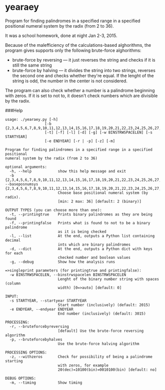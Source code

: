 yearaey
=======

Program for finding palindromes in a specified range in a specified positional numeral system by the radix (from 2 to 36).

It was a school homework, done at night Jan 2-3, 2015. 

Because of the malefficiency of the calculations-based alghorithms, the program gives supports only the following brute-force alghorithms:
 * brute-force by reversing — it just reverses the string and checks if it is still the same string
 * brute-force by halving — it divides the string into two strings, reverses the second one and checks whether they're equal. If the lenght of the string is odd, the number in the center is not considered.

The program can also check whether a number is a palindrome beginning with zeros.
If it is set to not to, it doesn't check numbers which are divisible by the radix.

 
###Help
```
usage: ./yearaey.py [-h]
                  [-b {2,3,4,5,6,7,8,9,10,11,12,13,14,15,16,17,18,19,20,21,22,23,24,25,26,27,28,29,30,31,32,33,34,35,36}]
                  [-t] [-f] [-l] [-d] [-g] [-w BINSTRWSPACELEN] [-s STARTYEAR]
                  [-e ENDYEAR] [-r | -p] [-z] [-m]

Program for finding palindromes in a specified range in a specified positional
numeral system by the radix (from 2 to 36)

optional arguments:
  -h, --help            show this help message and exit
  -b {2,3,4,5,6,7,8,9,10,11,12,13,14,15,16,17,18,19,20,21,22,23,24,25,26,27,28,29,30,31,32,33,34,35,36}, --baseposnumsys {2,3,4,5,6,7,8,9,10,11,12,13,14,15,16,17,18,19,20,21,22,23,24,25,26,27,28,29,30,31,32,33,34,35,36}
                        Choose base positional numeral system (by radix).
                        [min: 2 max: 36] [default: 2 (binary)]

OUTPUT TYPES (you can choose more than one):
  -t, --printingtrue    Prints binary palindromes as they are being found
  -f, --printingfalse   Prints what is found to not to be a binary palindrome
                        as it is being checked
  -l, --list            At the end, outputs a Python list containing decimal
                        ints which are binary palindromes
  -d, --dict            At the end, outputs a Python dict with keys for each
                        checked number and boolean values
  -g, --debug           Show how the analysis runs

=>singleprint parameters (for printingtrue and printingfalse):
  -w BINSTRWSPACELEN, --binstrwspacelen BINSTRWSPACELEN
                        Lenght of the binary number string with spaces (column
                        width) [0=>auto] [default: 0]

INPUT:
  -s STARTYEAR, --startyear STARTYEAR
                        Start number (inclusively) (default: 2015)
  -e ENDYEAR, --endyear ENDYEAR
                        End number (inclusively) (default: 3015)

PROCESSING:
  -r, --bruteforcebyreversing
                        [default] Use the brute-force reversing algorithm
  -p, --bruteforcebyhalves
                        Use the brute-force halving algorithm

PROCESSING OPTIONS:
  -z, --withzeros       Check for possibility of being a palindrome starting
                        with zeros, for example
                        20(dec)=10100(bin)=0010100(bin) [default: no]

DEBUG OPTIONS:
  -m, --timing          Show timing
```
